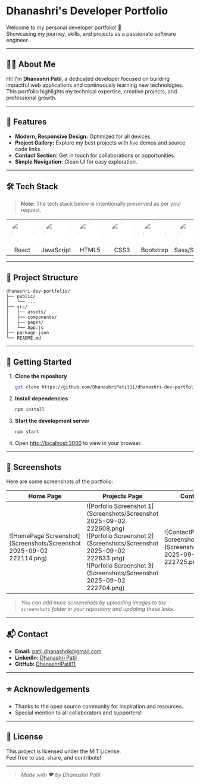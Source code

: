 # Dhanashri's Developer Portfolio

Welcome to my personal developer portfolio! 🚀  
Showcasing my journey, skills, and projects as a passionate software engineer.

---

## 👩‍💻 About Me

Hi! I'm **Dhanashri Patil**, a dedicated developer focused on building impactful web applications and continuously learning new technologies. This portfolio highlights my technical expertise, creative projects, and professional growth.

---

## 🌟 Features

- **Modern, Responsive Design:** Optimized for all devices.
- **Project Gallery:** Explore my best projects with live demos and source code links.
- **Contact Section:** Get in touch for collaborations or opportunities.
- **Simple Navigation:** Clean UI for easy exploration.

---

## 🛠️ Tech Stack

> **Note:** The tech stack below is intentionally preserved as per your request.

<div align="center">

<table>
  <tr>
    <td align="center">
      <img src="https://cdn.jsdelivr.net/gh/devicons/devicon/icons/react/react-original.svg" width="60" style="border-radius:50%;background:#fff;padding:5px;" /><br/>React
    </td>
    <td align="center">
      <img src="https://cdn.jsdelivr.net/gh/devicons/devicon/icons/javascript/javascript-original.svg" width="60" style="border-radius:50%;background:#fff;padding:5px;" /><br/>JavaScript
    </td>
    <td align="center">
      <img src="https://cdn.jsdelivr.net/gh/devicons/devicon/icons/html5/html5-original.svg" width="60" style="border-radius:50%;background:#fff;padding:5px;" /><br/>HTML5
    </td>
    <td align="center">
      <img src="https://cdn.jsdelivr.net/gh/devicons/devicon/icons/css3/css3-original.svg" width="60" style="border-radius:50%;background:#fff;padding:5px;" /><br/>CSS3
    </td>
    <td align="center">
      <img src="https://cdn.jsdelivr.net/gh/devicons/devicon/icons/bootstrap/bootstrap-original.svg" width="60" style="border-radius:50%;background:#fff;padding:5px;" /><br/>Bootstrap
    </td>
    <td align="center">
      <img src="https://cdn.jsdelivr.net/gh/devicons/devicon/icons/sass/sass-original.svg" width="60" style="border-radius:50%;background:#fff;padding:5px;" /><br/>Sass/SCSS
    </td>
    <td align="center">
      <img src="https://cdn.jsdelivr.net/gh/devicons/devicon/icons/nodejs/nodejs-original.svg" width="60" style="border-radius:50%;background:#fff;padding:5px;" /><br/>Node.js
    </td>
    <td align="center">
      <img src="https://cdn.jsdelivr.net/gh/devicons/devicon/icons/git/git-original.svg" width="60" style="border-radius:50%;background:#fff;padding:5px;" /><br/>Git
    </td>
    <td align="center">
      <img src="https://cdn.jsdelivr.net/gh/devicons/devicon/icons/github/github-original.svg" width="60" style="border-radius:50%;background:#fff;padding:5px;" /><br/>GitHub
    </td>
  </tr>
</table>
</div>

---

## 📂 Project Structure

```
dhanashri-dev-portfolio/
├── public/
│   └── ...
├── src/
│   ├── assets/
│   ├── components/
│   ├── pages/
│   └── App.js
├── package.json
└── README.md
```

---

## 🚀 Getting Started

1. **Clone the repository**
   ```bash
   git clone https://github.com/DhanashriPatil11/dhanashri-dev-portfolio.git
   ```
2. **Install dependencies**
   ```bash
   npm install
   ```
3. **Start the development server**
   ```bash
   npm start
   ```
4. Open [http://localhost:3000](http://localhost:3000) to view in your browser.

---

## 📸 Screenshots

Here are some screenshots of the portfolio:

| Home Page | Projects Page | Contact Page |
|-----------|---------------|--------------|
| ![HomePage Screenshot](Screenshots/Screenshot 2025-09-02 222114.png) | ![Porfolio Screenshot 1](Screenshots/Screenshot 2025-09-02 222608.png)<br>![Porfolio Screenshot 2](Screenshots/Screenshot 2025-09-02 222633.png)<br>![Porfolio Screenshot 3](Screenshots/Screenshot 2025-09-02 222704.png)| ![ContactPage Screenshot](Screenshots/Screenshot 2025-09-02 222725.png) |

> _You can add more screenshots by uploading images to the `screenshots` folder in your repository and updating these links._

---

## 📬 Contact

- **Email:** patil.dhanashrik@gmail.com
- **LinkedIn:** [Dhanashri Patil](https://linkedin.com/in/dhanashri-patil11)
- **GitHub:** [DhanashriPatil11](https://github.com/DhanashriPatil11)

---

## ⭐ Acknowledgements

- Thanks to the open source community for inspiration and resources.
- Special mention to all collaborators and supporters!

---

## 📄 License

This project is licensed under the MIT License.  
Feel free to use, share, and contribute!

---

> *Made with ❤️ by Dhanashri Patil*
